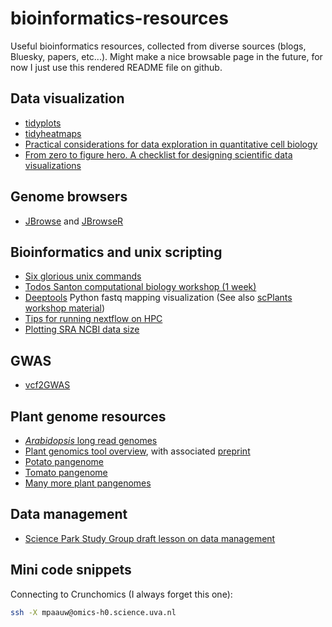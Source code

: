 # bioinformatics-resources

Useful bioinformatics resources, collected from diverse sources (blogs, Bluesky, papers, etc...). Might make a nice browsable page in the future, for now I just use this rendered README file on github.

## Data visualization

* [tidyplots](https://jbengler.github.io/tidyplots/index.html)
* [tidyheatmaps](https://jbengler.github.io/tidyheatmaps/index.html)
* [Practical considerations for data exploration in quantitative cell biology](https://journals.biologists.com/jcs/article/138/7/jcs263801/367617/Practical-considerations-for-data-exploration-in)
* [From zero to figure hero. A checklist for designing scientific data visualizations](https://arxiv.org/abs/2408.16007)

## Genome browsers

* [JBrowse](https://jbrowse.org/jb2/download/#rshiny-widget) and [JBrowseR](https://gmod.org/JBrowseR/articles/JBrowseR.html)

## Bioinformatics and unix scripting

* [Six glorious unix commands](https://astrobiomike.github.io/unix/six-glorious-commands)
* [Todos Santon computational biology workshop (1 week)](https://dbsloan.github.io/TS2019/)
* [Deeptools](https://deeptools.readthedocs.io/en/latest/) Python fastq mapping visualization (See also [scPlants workshop material](https://colab.research.google.com/gist/maschon0/1021e74784527015d442b625585b4ef5/scplants_practical_0.ipynb#scrollTo=2hwc_B1Vz3PY))
* [Tips for running nextflow on HPC](https://gencore.bio.nyu.edu/nextflow-nf-core-on-nyu-hpc/)
* [Plotting SRA NCBI data size](https://pascal-martin.netlify.app/post/plotting-sra-database-growth/)

## GWAS

* [vcf2GWAS](https://academic.oup.com/bioinformatics/article/38/3/839/6390796)


## Plant genome resources

* [*Arabidopsis* long read genomes](https://www.biorxiv.org/content/10.1101/2024.12.23.629943v2.abstract)
* [Plant genomics tool overview](https://github.com/bpucker/ToolOverview), with associated [preprint](https://www.preprints.org/manuscript/202402.0645/v1)
* [Potato pangenome](https://www.nature.com/articles/s41586-025-08843-0)
* [Tomato pangenome](https://www.nature.com/articles/s41588-023-01340-y)
* [Many more plant pangenomes](https://www.nature.com/articles/s41576-024-00691-4)

## Data management

* [Science Park Study Group draft lesson on data management](https://scienceparkstudygroup.github.io/research-data-management-lesson/03-plan-project-and-file-management/index.html)

## Mini code snippets

Connecting to Crunchomics (I always forget this one):
```bash
ssh -X mpaauw@omics-h0.science.uva.nl
```